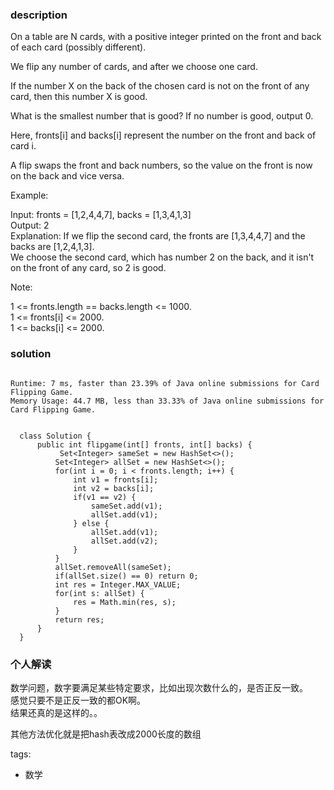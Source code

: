 ### description    
  On a table are N cards, with a positive integer printed on the front and back of each card (possibly different).  
    
  We flip any number of cards, and after we choose one card.   
    
  If the number X on the back of the chosen card is not on the front of any card, then this number X is good.  
    
  What is the smallest number that is good?  If no number is good, output 0.  
    
  Here, fronts[i] and backs[i] represent the number on the front and back of card i.   
    
  A flip swaps the front and back numbers, so the value on the front is now on the back and vice versa.  
    
  Example:  
    
  Input: fronts = [1,2,4,4,7], backs = [1,3,4,1,3]  
  Output: 2  
  Explanation: If we flip the second card, the fronts are [1,3,4,4,7] and the backs are [1,2,4,1,3].  
  We choose the second card, which has number 2 on the back, and it isn't on the front of any card, so 2 is good.  
     
    
  Note:  
    
  1 <= fronts.length == backs.length <= 1000.  
  1 <= fronts[i] <= 2000.  
  1 <= backs[i] <= 2000.  
### solution    
```    
  
Runtime: 7 ms, faster than 23.39% of Java online submissions for Card Flipping Game.  
Memory Usage: 44.7 MB, less than 33.33% of Java online submissions for Card Flipping Game.  
  
  
  class Solution {  
      public int flipgame(int[] fronts, int[] backs) {  
           Set<Integer> sameSet = new HashSet<>();  
          Set<Integer> allSet = new HashSet<>();  
          for(int i = 0; i < fronts.length; i++) {  
              int v1 = fronts[i];  
              int v2 = backs[i];  
              if(v1 == v2) {  
                  sameSet.add(v1);  
                  allSet.add(v1);  
              } else {  
                  allSet.add(v1);  
                  allSet.add(v2);  
              }  
          }  
          allSet.removeAll(sameSet);  
          if(allSet.size() == 0) return 0;  
          int res = Integer.MAX_VALUE;  
          for(int s: allSet) {  
              res = Math.min(res, s);  
          }  
          return res;  
      }  
  }  
```    
    
### 个人解读    
  数学问题，数字要满足某些特定要求，比如出现次数什么的，是否正反一致。  
  感觉只要不是正反一致的都OK啊。  
  结果还真的是这样的。。  
    
  其他方法优化就是把hash表改成2000长度的数组  
    
tags:    
  -  数学  

